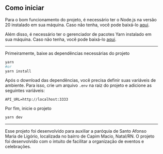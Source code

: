 ## Como iniciar

Para o bom funcionamento do projeto, é necessário ter o Node.js na versão 20 instalado em sua máquina. Caso não tenha,
você pode baixá-lo [aqui](https://nodejs.org/en/).

Além disso, é necessário ter o gerenciador de pacotes Yarn instalado em sua máquina. Caso não tenha, você pode
baixá-lo [aqui](https://yarnpkg.com/).

---

Primeiramente, baixe as dependências necessárias do projeto

```bash
yarn
#or
yarn install
```

Após o download das dependências, você precisa definir suas variáveis de ambiente. Para isso, crie um arquivo `.env` na
raiz do projeto e adicione as seguintes variáveis:

```env
API_URL=http://localhost:3333
```

Por fim, inicie o projeto

```bash
yarn dev
```

---

Esse projeto foi desenvolvido para auxiliar a paróquia de Santo Afonso Maria de Ligório, localizada no bairro de Capim
Macio, Natal/RN. O projeto foi desenvolvido com o intuito de facilitar a organização de eventos e celebrações.